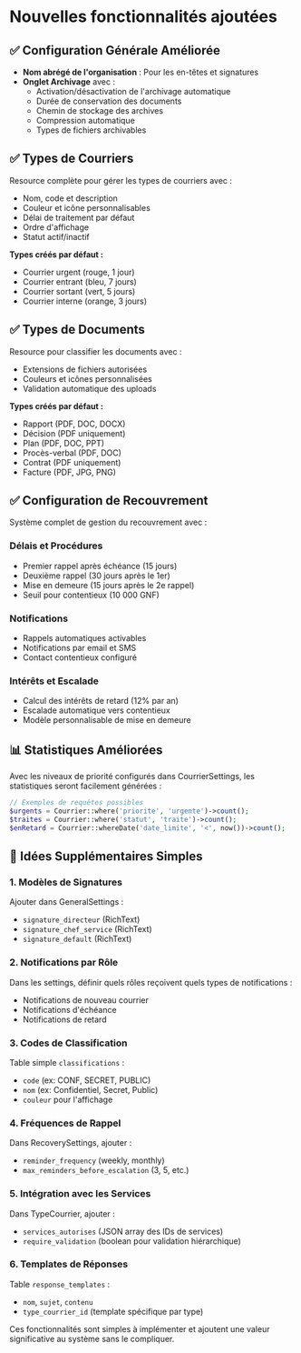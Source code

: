 # Nouvelles fonctionnalités ajoutées

## ✅ Configuration Générale Améliorée
- **Nom abrégé de l'organisation** : Pour les en-têtes et signatures
- **Onglet Archivage** avec :
  - Activation/désactivation de l'archivage automatique
  - Durée de conservation des documents
  - Chemin de stockage des archives
  - Compression automatique
  - Types de fichiers archivables

## ✅ Types de Courriers
Resource complète pour gérer les types de courriers avec :
- Nom, code et description
- Couleur et icône personnalisables
- Délai de traitement par défaut
- Ordre d'affichage
- Statut actif/inactif

**Types créés par défaut :**
- Courrier urgent (rouge, 1 jour)
- Courrier entrant (bleu, 7 jours)
- Courrier sortant (vert, 5 jours)
- Courrier interne (orange, 3 jours)

## ✅ Types de Documents
Resource pour classifier les documents avec :
- Extensions de fichiers autorisées
- Couleurs et icônes personnalisées
- Validation automatique des uploads

**Types créés par défaut :**
- Rapport (PDF, DOC, DOCX)
- Décision (PDF uniquement)
- Plan (PDF, DOC, PPT)
- Procès-verbal (PDF, DOC)
- Contrat (PDF uniquement)
- Facture (PDF, JPG, PNG)

## ✅ Configuration de Recouvrement
Système complet de gestion du recouvrement avec :

### Délais et Procédures
- Premier rappel après échéance (15 jours)
- Deuxième rappel (30 jours après le 1er)
- Mise en demeure (15 jours après le 2e rappel)
- Seuil pour contentieux (10 000 GNF)

### Notifications
- Rappels automatiques activables
- Notifications par email et SMS
- Contact contentieux configuré

### Intérêts et Escalade
- Calcul des intérêts de retard (12% par an)
- Escalade automatique vers contentieux
- Modèle personnalisable de mise en demeure

## 📊 Statistiques Améliorées
Avec les niveaux de priorité configurés dans CourrierSettings, les statistiques seront facilement générées :

```php
// Exemples de requêtes possibles
$urgents = Courrier::where('priorite', 'urgente')->count();
$traites = Courrier::where('statut', 'traite')->count();
$enRetard = Courrier::whereDate('date_limite', '<', now())->count();
```

## 🎯 Idées Supplémentaires Simples

### 1. Modèles de Signatures
Ajouter dans GeneralSettings :
- `signature_directeur` (RichText)
- `signature_chef_service` (RichText)
- `signature_default` (RichText)

### 2. Notifications par Rôle
Dans les settings, définir quels rôles reçoivent quels types de notifications :
- Notifications de nouveau courrier
- Notifications d'échéance
- Notifications de retard

### 3. Codes de Classification
Table simple `classifications` :
- `code` (ex: CONF, SECRET, PUBLIC)
- `nom` (ex: Confidentiel, Secret, Public)
- `couleur` pour l'affichage

### 4. Fréquences de Rappel
Dans RecoverySettings, ajouter :
- `reminder_frequency` (weekly, monthly)
- `max_reminders_before_escalation` (3, 5, etc.)

### 5. Intégration avec les Services
Dans TypeCourrier, ajouter :
- `services_autorises` (JSON array des IDs de services)
- `require_validation` (boolean pour validation hiérarchique)

### 6. Templates de Réponses
Table `response_templates` :
- `nom`, `sujet`, `contenu`
- `type_courrier_id` (template spécifique par type)

Ces fonctionnalités sont simples à implémenter et ajoutent une valeur significative au système sans le compliquer.
